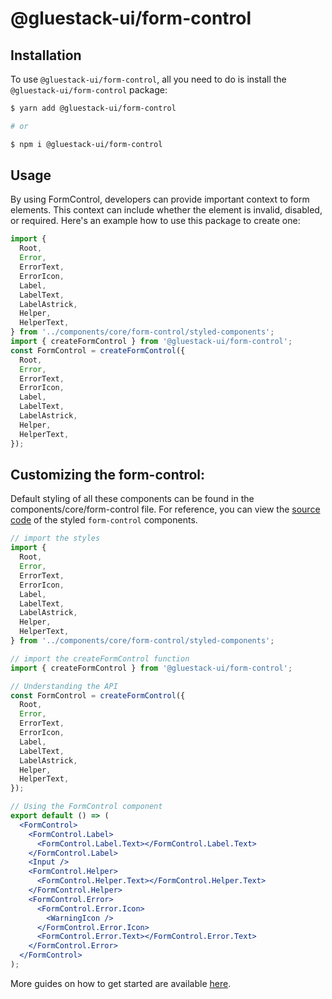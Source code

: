 # @gluestack-ui/form-control

## Installation

To use `@gluestack-ui/form-control`, all you need to do is install the
`@gluestack-ui/form-control` package:

```sh
$ yarn add @gluestack-ui/form-control

# or

$ npm i @gluestack-ui/form-control
```

## Usage

By using FormControl, developers can provide important context to form elements. This context can include whether the element is invalid, disabled, or required. Here's an example how to use this package to create one:

```jsx
import {
  Root,
  Error,
  ErrorText,
  ErrorIcon,
  Label,
  LabelText,
  LabelAstrick,
  Helper,
  HelperText,
} from '../components/core/form-control/styled-components';
import { createFormControl } from '@gluestack-ui/form-control';
const FormControl = createFormControl({
  Root,
  Error,
  ErrorText,
  ErrorIcon,
  Label,
  LabelText,
  LabelAstrick,
  Helper,
  HelperText,
});
```

## Customizing the form-control:

Default styling of all these components can be found in the components/core/form-control file. For reference, you can view the [source code](https://github.com/gluestack/gluestack-ui/blob/development/example/storybook/src/ui-components/FormControl/index.tsx) of the styled `form-control` components.

```jsx
// import the styles
import {
  Root,
  Error,
  ErrorText,
  ErrorIcon,
  Label,
  LabelText,
  LabelAstrick,
  Helper,
  HelperText,
} from '../components/core/form-control/styled-components';

// import the createFormControl function
import { createFormControl } from '@gluestack-ui/form-control';

// Understanding the API
const FormControl = createFormControl({
  Root,
  Error,
  ErrorText,
  ErrorIcon,
  Label,
  LabelText,
  LabelAstrick,
  Helper,
  HelperText,
});

// Using the FormControl component
export default () => (
  <FormControl>
    <FormControl.Label>
      <FormControl.Label.Text></FormControl.Label.Text>
    </FormControl.Label>
    <Input />
    <FormControl.Helper>
      <FormControl.Helper.Text></FormControl.Helper.Text>
    </FormControl.Helper>
    <FormControl.Error>
      <FormControl.Error.Icon>
        <WarningIcon />
      </FormControl.Error.Icon>
      <FormControl.Error.Text></FormControl.Error.Text>
    </FormControl.Error>
  </FormControl>
);
```

More guides on how to get started are available
[here](https://ui.gluestack.io/docs/components/forms/form-control).
